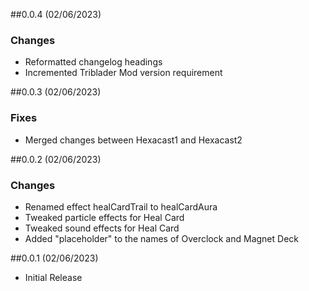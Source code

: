 ##0.0.4 (02/06/2023)
### Changes
- Reformatted changelog headings
- Incremented Triblader Mod version requirement

##0.0.3 (02/06/2023)
### Fixes
- Merged changes between Hexacast1 and Hexacast2

##0.0.2 (02/06/2023)
### Changes
- Renamed effect healCardTrail to healCardAura
- Tweaked particle effects for Heal Card
- Tweaked sound effects for Heal Card
- Added "placeholder" to the names of Overclock and Magnet Deck

##0.0.1 (02/06/2023)
- Initial Release
